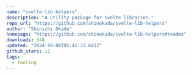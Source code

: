 ```yaml
---
name: "svelte-lib-helpers"
description: "A utility package for Svelte libraries."
repo_url: "https://github.com/shinokada/svelte-lib-helpers"
author: "Shinichi Okada"
homepage: "https://github.com/shinokada/svelte-lib-helpers#readme"
downloads: 348
updated: "2024-10-08T05:41:33.641Z"
github_stars: 11
tags: 
  - tooling
---
```

